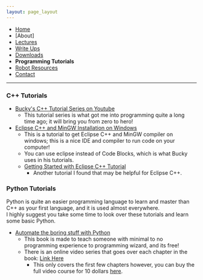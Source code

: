 ```yaml
---
layout: page_layout
---
```

* [Home](../index.md)
* [About]       
* [Lectures](Lectures.md)
* [Write Ups](Write_Ups.md)
* [Downloads](Downloads.md)
* **Programming Tutorials**
* [Robot Resources](Robot_Resources.md)
* [Contact](Contact.md)

* * *
### C++ Tutorials
- [Bucky's C++ Tutorial Series on Youtube](https://www.youtube.com/watch?v=tvC1WCdV1XU&list=PLAE85DE8440AA6B83)
	- This tutorial series is what got me into programming quite a long time ago; it will bring you from zero to hero!
- [Eclipse C++ and MinGW Installation on Windows](https://goo.gl/m3Xxpd)
	- This is a tutorial to get Eclipse C++ and MinGW compiler on windows; this is a nice IDE and compiler to run code on your computer!
	- You can use eclipse instead of Code Blocks, which is what Bucky uses in his tutorials.
	- [Getting Started with Eclipse C++ Tutorial](https://www.ntu.edu.sg/home/ehchua/programming/howto/EclipseCpp_HowTo.html)
		- Another tutorial I found that may be helpful for Eclipse C++.  

### Python Tutorials
Python is quite an easier programming language to learn and master than C++ as your first language, and it is used almost everywhere.  
I highly suggest you take some time to look over these tutorials and learn some basic Python.  
- [Automate the boring stuff with Python](https://automatetheboringstuff.com)
	- This book is made to teach someone with minimal to no programming experience to programming wizard, and its free!
	- There is an online video series that goes over each chapter in the book: [Link Here](https://www.youtube.com/watch?v=1F_OgqRuSdI&list=PL0-84-yl1fUnRuXGFe_F7qSH1LEnn9LkW)
		- This only covers the first few chapters however, you can buy the full video course for 10 dollars [here](https://www.udemy.com/automate/?couponCode=FOR_LIKE_10_BUCKS).


